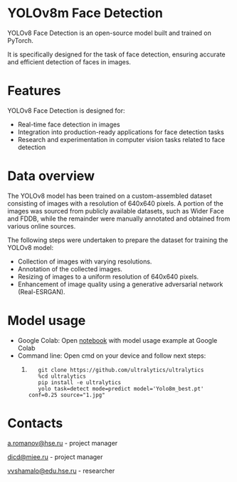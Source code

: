 # YOLOv8m Face Detection

YOLOv8 Face Detection is an open-source model built and trained on PyTorch. 

It is specifically designed for the task of face detection, ensuring accurate and efficient detection of faces in images.

# Features
YOLOv8 Face Detection is designed for:

* Real-time face detection in images
* Integration into production-ready applications for face detection tasks
* Research and experimentation in computer vision tasks related to face detection

# Data overview

The YOLOv8 model has been trained on a custom-assembled dataset consisting of images with a resolution of 640x640 pixels. A portion of the images was sourced from publicly available datasets, such as Wider Face and FDDB, while the remainder were manually annotated and obtained from various online sources.

The following steps were undertaken to prepare the dataset for training the YOLOv8 model:

* Collection of images with varying resolutions.
* Annotation of the collected images.
* Resizing of images to a uniform resolution of 640x640 pixels.
* Enhancement of image quality using a generative adversarial network (Real-ESRGAN).

# Model usage

* Google Colab: Open [notebook](https://colab.research.google.com/drive/1LcrJfTsC_CDC2DUgko5_to1ufcNJ3T18?usp=sharing) with model usage example at Google Colab
* Command line: Open cmd on your device and follow next steps:
  1. ```pip install -r requirements.txt
        git clone https://github.com/ultralytics/ultralytics
        %cd ultralytics
        pip install -e ultralytics
        yolo task=detect mode=predict model='Yolo8m_best.pt' conf=0.25 source="1.jpg"

# Contacts

[a.romanov@hse.ru](https://www.hse.ru/staff/a.romanov) - project manager

[dicd@miee.ru](https://miet.ru/person/122101) - project manager

vvshamalo@edu.hse.ru - researcher

